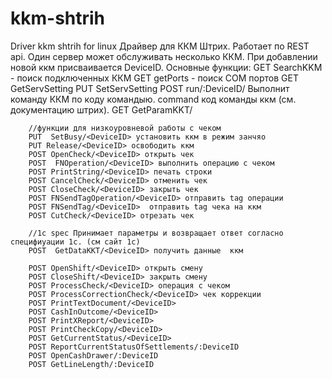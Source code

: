 # kkm-shtrih
Driver kkm shtrih for linux
Драйвер для ККМ Штрих. Работает по REST api. Один сервер может обслуживать несколько ККМ. При добавлении новой ккм присваивается DeviceID. 
Основные функции:
GET SearchKKM - поиск подключенных ККМ
GET getPorts - поиск COM портов
GET GetServSetting
PUT SetServSetting
POST run/:DeviceID/<command> Выполнит команду ККМ по коду командыю. command код команды ккм (см. документацию штрих). 
GET GetParamKKT/<DeviceID>

		//функции для низкоуровневой работы с чеком
		PUT  SetBusy/<DeviceID> установить ккм в режим занчяо
		PUT Release/<DeviceID> освободить ккм
		POST OpenCheck/<DeviceID> открыть чек
		POST  FNOperation/<DeviceID> выполнить операцию с чеком
		POST PrintString/<DeviceID> печать строки
		POST CancelCheck/<DeviceID> отменить чек
		POST CloseCheck/<DeviceID> закрыть чек
		POST FNSendTagOperation/<DeviceID> отправить tag операции
		POST FNSendTag/<DeviceID>  отправить tag чека на ккм
		POST CutCheck/<DeviceID> отрезать чек

		//1c spec Принимает параметры и возвращает ответ согласно специфиуации 1с. (см сайт 1с)
		POST  GetDataKKT/<DeviceID> получить данные  ккм

		POST OpenShift/<DeviceID> открыть смену
		POST CloseShift/<DeviceID> закрыть смену
		POST ProcessCheck/<DeviceID> операция с чеком
		POST ProcessCorrectionCheck/<DeviceID> чек коррекции
		POST PrintTextDocument/<DeviceID>
		POST CashInOutcome/<DeviceID>
		POST PrintXReport/<DeviceID>
		POST PrintCheckCopy/<DeviceID>
		POST GetCurrentStatus/<DeviceID>
		POST ReportCurrentStatusOfSettlements/:DeviceID
		POST OpenCashDrawer/:DeviceID
		POST GetLineLength/:DeviceID
